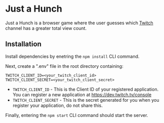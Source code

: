 # Just a Hunch

Just a Hunch is a browser game where the user guesses which [Twitch](https://www.twitch.tv/) channel has a greater total view count.

## Installation

Install dependencies by enetring the `npm install` CLI command.

Next, create a ".env" file in the root directory containing:
```
TWITCH_CLIENT_ID=<your_twitch_client_id>
TWITCH_CLIENT_SECRET=<your_twitch_client_secret>
```

- `TWITCH_CLIENT_ID` - This is the Client ID of your registered application. You can register a new application at https://dev.twitch.tv/console
- `TWITCH_CLIENT_SECRET` - This is the secret generated for you when you register your application, do not share this.

Finally, entering the `npm start` CLI command should start the server.
